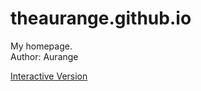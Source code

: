 # theaurange.github.io
My homepage.  
Author: Aurange

[Interactive Version](https://theaurange.github.io/theaurange.github.io/)
